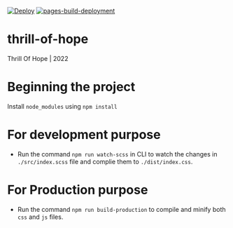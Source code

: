 [![Deploy](https://github.com/vinnyab28/thrill-of-hope/actions/workflows/main.yml/badge.svg?branch=main)](https://github.com/vinnyab28/thrill-of-hope/actions/workflows/main.yml)
[![pages-build-deployment](https://github.com/vinnyab28/thrill-of-hope/actions/workflows/pages/pages-build-deployment/badge.svg?branch=main)](https://github.com/vinnyab28/thrill-of-hope/actions/workflows/pages/pages-build-deployment)

# thrill-of-hope
Thrill Of Hope | 2022

# Beginning the project
Install `node_modules` using `npm install`

# For development purpose
- Run the command `npm run watch-scss` in CLI to watch the changes in `./src/index.scss` file and complie them to `./dist/index.css`.

# For Production purpose
- Run the command `npm run build-production` to compile and minify both `css` and `js` files.
